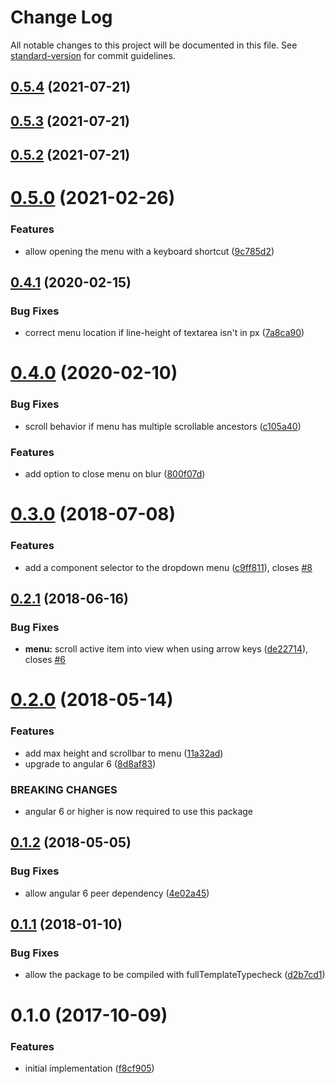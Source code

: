 # Change Log

All notable changes to this project will be documented in this file. See [standard-version](https://github.com/conventional-changelog/standard-version) for commit guidelines.

<a name="0.5.4"></a>
## [0.5.4](https://github.com/hikaru150s/angular-text-input-autocomplete/compare/v0.5.0...v0.5.4) (2021-07-21)



<a name="0.5.3"></a>
## [0.5.3](https://github.com/hikaru150s/angular-text-input-autocomplete/compare/v0.5.0...v0.5.3) (2021-07-21)



<a name="0.5.2"></a>
## [0.5.2](https://github.com/hikaru150s/angular-text-input-autocomplete/compare/v0.5.0...v0.5.2) (2021-07-21)



<a name="0.5.0"></a>
# [0.5.0](https://github.com/mattlewis92/angular-text-input-autocomplete/compare/v0.4.1...v0.5.0) (2021-02-26)


### Features

* allow opening the menu with a keyboard shortcut ([9c785d2](https://github.com/mattlewis92/angular-text-input-autocomplete/commit/9c785d2))



<a name="0.4.1"></a>
## [0.4.1](https://github.com/mattlewis92/angular-text-input-autocomplete/compare/v0.4.0...v0.4.1) (2020-02-15)


### Bug Fixes

* correct menu location if line-height of textarea isn't in px ([7a8ca90](https://github.com/mattlewis92/angular-text-input-autocomplete/commit/7a8ca90))



<a name="0.4.0"></a>
# [0.4.0](https://github.com/mattlewis92/angular-text-input-autocomplete/compare/v0.3.0...v0.4.0) (2020-02-10)


### Bug Fixes

* scroll behavior if menu has multiple scrollable ancestors ([c105a40](https://github.com/mattlewis92/angular-text-input-autocomplete/commit/c105a40))


### Features

* add option to close menu on blur ([800f07d](https://github.com/mattlewis92/angular-text-input-autocomplete/commit/800f07d))



<a name="0.3.0"></a>
# [0.3.0](https://github.com/mattlewis92/angular-text-input-autocomplete/compare/v0.2.1...v0.3.0) (2018-07-08)


### Features

* add a component selector to the dropdown menu ([c9ff811](https://github.com/mattlewis92/angular-text-input-autocomplete/commit/c9ff811)), closes [#8](https://github.com/mattlewis92/angular-text-input-autocomplete/issues/8)



<a name="0.2.1"></a>
## [0.2.1](https://github.com/mattlewis92/angular-text-input-autocomplete/compare/v0.2.0...v0.2.1) (2018-06-16)


### Bug Fixes

* **menu:** scroll active item into view when using arrow keys ([de22714](https://github.com/mattlewis92/angular-text-input-autocomplete/commit/de22714)), closes [#6](https://github.com/mattlewis92/angular-text-input-autocomplete/issues/6)



<a name="0.2.0"></a>
# [0.2.0](https://github.com/mattlewis92/angular-text-input-autocomplete/compare/v0.1.2...v0.2.0) (2018-05-14)


### Features

* add max height and scrollbar to menu ([11a32ad](https://github.com/mattlewis92/angular-text-input-autocomplete/commit/11a32ad))
* upgrade to angular 6 ([8d8af83](https://github.com/mattlewis92/angular-text-input-autocomplete/commit/8d8af83))


### BREAKING CHANGES

* angular 6 or higher is now required to use this package



<a name="0.1.2"></a>
## [0.1.2](https://github.com/mattlewis92/angular-text-input-autocomplete/compare/v0.1.1...v0.1.2) (2018-05-05)


### Bug Fixes

* allow angular 6 peer dependency ([4e02a45](https://github.com/mattlewis92/angular-text-input-autocomplete/commit/4e02a45))



<a name="0.1.1"></a>
## [0.1.1](https://github.com/mattlewis92/angular-text-input-autocomplete/compare/v0.1.0...v0.1.1) (2018-01-10)


### Bug Fixes

* allow the package to be compiled with fullTemplateTypecheck ([d2b7cd1](https://github.com/mattlewis92/angular-text-input-autocomplete/commit/d2b7cd1))



<a name="0.1.0"></a>
# 0.1.0 (2017-10-09)


### Features

* initial implementation ([f8cf905](https://github.com/mattlewis92/angular-text-input-autocomplete/commit/f8cf905))
